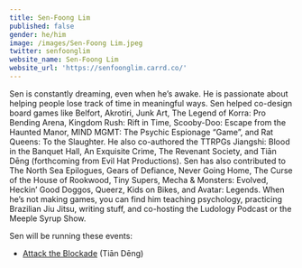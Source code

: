 ```yaml
---
title: Sen-Foong Lim
published: false
gender: he/him
image: /images/Sen-Foong Lim.jpeg
twitter: senfoonglim
website_name: Sen-Foong Lim
website_url: 'https://senfoonglim.carrd.co/'
---
```


Sen is constantly dreaming, even when he’s awake. He is passionate about helping people lose track of time in meaningful ways. Sen helped co-design board games like Belfort, Akrotiri, Junk Art, The Legend of Korra: Pro Bending Arena, Kingdom Rush: Rift in Time, Scooby-Doo: Escape from the Haunted Manor, MIND MGMT: The Psychic Espionage “Game”, and Rat Queens: To the Slaughter. He also co-authored the TTRPGs Jiangshi: Blood in the Banquet Hall, An Exquisite Crime, The Revenant Society, and Tiān Dēng (forthcoming from Evil Hat Productions). Sen has also contributed to The North Sea Epilogues, Gears of Defiance, Never Going Home, The Curse of the House of Rookwood, Tiny Supers, Mecha & Monsters: Evolved, Heckin’ Good Doggos, Queerz, Kids on Bikes, and Avatar: Legends. When he’s not making games, you can find him teaching psychology, practicing Brazilian Jiu Jitsu, writing stuff, and co-hosting the Ludology Podcast or the Meeple Syrup Show.

Sen will be running these events:

* [Attack the Blockade](https://www.bigbadcon.com/events/attack-the-blockade/) (Tiān Dēng)
